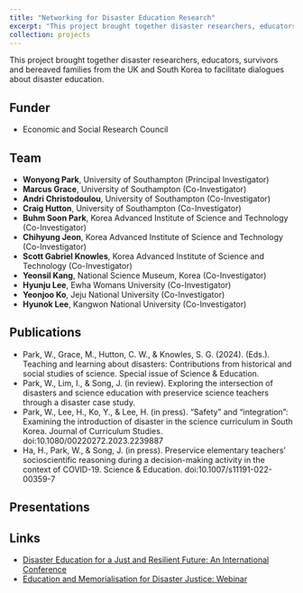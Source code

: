 ```yaml
---
title: "Networking for Disaster Education Research"
excerpt: "This project brought together disaster researchers, educators, survivors and bereaved families from the UK and South Korea to facilitate dialogues about disaster education. <br/><br/><img src='/images/disaster.jpg' width='350'>"
collection: projects
---
```


This project brought together disaster researchers, educators, survivors and bereaved families from the UK and South Korea to facilitate dialogues about disaster education.

## Funder <br/>
* Economic and Social Research Council

## Team <br/>
* **Wonyong Park**, University of Southampton (Principal Investigator) <br/>
* **Marcus Grace**, University of Southampton (Co-Investigator) <br/>
* **Andri Christodoulou**, University of Southampton (Co-Investigator) <br/>
* **Craig Hutton**, University of Southampton (Co-Investigator) <br/>
* **Buhm Soon Park**, Korea Advanced Institute of Science and Technology (Co-Investigator) <br/>
* **Chihyung Jeon**, Korea Advanced Institute of Science and Technology (Co-Investigator) <br/>
* **Scott Gabriel Knowles**, Korea Advanced Institute of Science and Technology (Co-Investigator) <br/>
* **Yeonsil Kang**, National Science Museum, Korea (Co-Investigator) <br/>
* **Hyunju Lee**, Ewha Womans University (Co-Investigator) <br/>
* **Yeonjoo Ko**, Jeju National University (Co-Investigator) <br/>
* **Hyunok Lee**, Kangwon National University (Co-Investigator) <br/>

## Publications <br/>
* Park, W., Grace, M., Hutton, C. W., & Knowles, S. G. (2024). (Eds.). Teaching and learning about disasters: Contributions from historical and social studies of science. Special issue of Science & Education. <br/>
* Park, W., Lim, I., & Song, J. (in review). Exploring the intersection of disasters and science education with preservice science teachers through a disaster case study. <br/>
* Park, W., Lee, H., Ko, Y., & Lee, H. (in press). “Safety” and “integration”: Examining the introduction of disaster in the science curriculum in South Korea. Journal of Curriculum Studies. doi:10.1080/00220272.2023.2239887 <br/>
* Ha, H., Park, W., & Song, J. (in press). Preservice elementary teachers’ socioscientific reasoning during a decision-making activity in the context of COVID-19. Science & Education. doi:10.1007/s11191-022-00359-7 <br/>

## Presentations <br/>

## Links <br/>
* [Disaster Education for a Just and Resilient Future: An International Conference](https://sites.google.com/view/disastereducation/)
* [Education and Memorialisation for Disaster Justice: Webinar](https://wonyongpark89.github.io/posts/2024/01/education-and-memorialisation/)